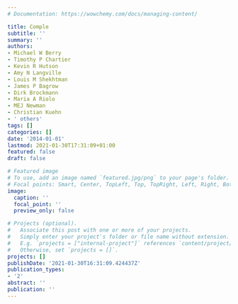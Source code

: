 ```yaml
---
# Documentation: https://wowchemy.com/docs/managing-content/

title: Comple
subtitle: ''
summary: ''
authors:
- Michael W Berry
- Timothy P Chartier
- Kevin R Hutson
- Amy N Langville
- Louis M Shekhtman
- James P Bagrow
- Dirk Brockmann
- Maria A Riolo
- MEJ Newman
- Christian Kuehn
- ' others'
tags: []
categories: []
date: '2014-01-01'
lastmod: 2021-01-30T17:31:09+01:00
featured: false
draft: false

# Featured image
# To use, add an image named `featured.jpg/png` to your page's folder.
# Focal points: Smart, Center, TopLeft, Top, TopRight, Left, Right, BottomLeft, Bottom, BottomRight.
image:
  caption: ''
  focal_point: ''
  preview_only: false

# Projects (optional).
#   Associate this post with one or more of your projects.
#   Simply enter your project's folder or file name without extension.
#   E.g. `projects = ["internal-project"]` references `content/project/deep-learning/index.md`.
#   Otherwise, set `projects = []`.
projects: []
publishDate: '2021-01-30T16:31:09.424437Z'
publication_types:
- '2'
abstract: ''
publication: ''
---
```

